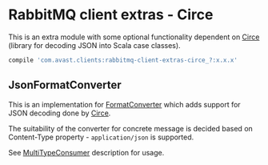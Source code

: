 # RabbitMQ client extras - Circe

This is an extra module with some optional functionality dependent on [Circe](https://github.com/circe/circe) (library for decoding JSON into
Scala case classes).  
```groovy
compile 'com.avast.clients:rabbitmq-client-extras-circe_?:x.x.x'
```

## JsonFormatConverter

This is an implementation for [FormatConverter](../core/src/main/scala/com/avast/clients/rabbitmq/FormatConverter.scala) which adds support
for JSON decoding done by [Circe](https://github.com/circe/circe).

The suitability of the converter for concrete message is decided based on Content-Type property - `application/json` is supported.

See [MultiTypeConsumer](../README.md#multitypeconsumer) description for usage.